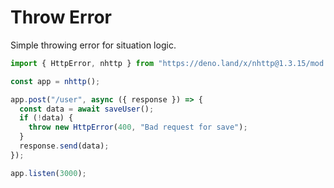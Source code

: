 # Throw Error

Simple throwing error for situation logic.

```js
import { HttpError, nhttp } from "https://deno.land/x/nhttp@1.3.15/mod.ts";

const app = nhttp();

app.post("/user", async ({ response }) => {
  const data = await saveUser();
  if (!data) {
    throw new HttpError(400, "Bad request for save");
  }
  response.send(data);
});

app.listen(3000);
```
